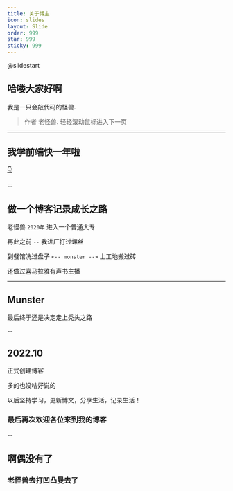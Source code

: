 ```yaml
---
title: 关于博主
icon: slides
layout: Slide
order: 999
star: 999
sticky: 999
---
```


<!-- markdownlint-disable MD024 MD033 MD051 -->

@slidestart

<!-- .slide: data-transition="slide" -->

## 哈喽大家好啊

<!-- .element: class="r-fit-text" -->

我是一只会敲代码的怪兽.

<!-- .element: class="r-fit-text" -->

> 作者 老怪兽. 轻轻滚动鼠标进入下一页

---

## 我学前端快一年啦

<!-- .element: class="r-fit-text" -->

[👇](#/1/1)

--

## 做一个博客记录成长之路

<!-- .element: class="r-fit-text" -->

老怪兽 `2020年` 进入一个普通大专

<!-- .element: class="fragment fade-in" -->

再此之前 `--` 我进厂打过螺丝

<!-- .element: class="fragment fade-in" -->

到餐馆洗过盘子 `<-- monster -->` 上工地搬过砖

<!-- .element: class="fragment fade-in" -->

还做过喜马拉雅有声书主播

<!-- .element: class="fragment fade-in" -->

---

<!-- .slide: data-transition="slide" data-auto-animate -->

## Munster

<!-- .element: class="r-fit-text" -->

最后终于还是决定走上秃头之路

<!-- .element: class="r-fit-text" -->

--

<!-- .slide: data-auto-animate -->

## 2022.10

正式创建博客


多的也没啥好说的

以后坚持学习，更新博文，分享生活，记录生活！

### 最后再次欢迎各位来到我的博客

--

<!-- .slide: data-auto-animate -->

## 啊偶没有了

### 老怪兽去打凹凸曼去了


<!-- .slide: data-auto-animate -->
